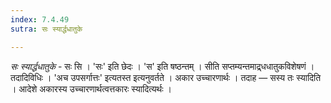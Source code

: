 ```yaml
---
index: 7.4.49
sutra: सः स्यार्द्धधातुके

---
```

_सः स्यार्द्धधातुके_ - सः सि । 'सः' इति छेदः । 'स' इति षष्ठन्तम् । सीति सप्तम्यन्तमाद्र्धधातुकविशेषणं । तदादिविधिः । 'अच उपसर्गात्तः' इत्यतस्त इत्यनुवर्तते । अकार उच्चारणार्थः । तदाह — सस्य तः स्यादिति । आदेशे अकारस्य उच्चारणार्थत्वत्तकारः स्यादित्यर्थः ।